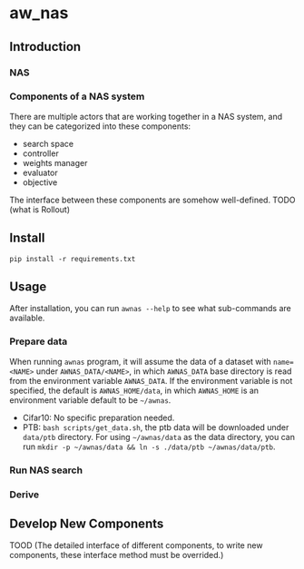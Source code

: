 # aw_nas

## Introduction

### NAS

### Components of a NAS system

There are multiple actors that are working together in a NAS system, and they can be categorized into these components:

* search space
* controller
* weights manager
* evaluator
* objective

The interface between these components are somehow well-defined. TODO (what is Rollout)

## Install

`pip install -r requirements.txt`

## Usage

After installation, you can run `awnas --help` to see what sub-commands are available.

### Prepare data

When running `awnas` program, it will assume the data of a dataset with `name=<NAME>` under `AWNAS_DATA/<NAME>`, in which `AWNAS_DATA` base directory is read from the environment variable `AWNAS_DATA`. If the environment variable is not specified, the default is `AWNAS_HOME/data`, in which `AWNAS_HOME` is an environment variable default to be `~/awnas`.

* Cifar10: No specific preparation needed.
* PTB: `bash scripts/get_data.sh`, the ptb data will be downloaded under `data/ptb` directory. For using `~/awnas/data` as the data directory, you can run `mkdir -p ~/awnas/data && ln -s ./data/ptb ~/awnas/data/ptb`.

### Run NAS search

### Derive

## Develop New Components

TOOD (The detailed interface of different components, to write new components, these interface method must be overrided.)